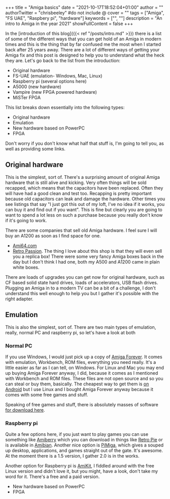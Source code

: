 +++
title = "Amiga basics"
date = "2021-10-17T18:52:04+01:00"
author = ""
authorTwitter = "chrisbeeley" #do not include @
cover = ""
tags = ["Amiga", "FS UAE", "Raspbery pi", "hardware"]
keywords = ["", ""]
description = "An intro to Amiga in the year 2021"
showFullContent = false
+++

In the [introduction of this blog]({{< ref "/posts/intro.md" >}}) there is a list of some of the different ways that you can get hold of an Amiga in modern times and this is the thing that by far confused me the most when I started back after 25 years away. There are a lot of different ways of getting your Amiga fix and this post is designed to help you to understand what the heck they are. Let's go back to the list from the introduction:

* Original hardware
* FS-UAE (emulation- Windows, Mac, Linux)
* Raspberry pi (several options here)
* A5000 (new hardware)
* Vampire (new FPGA powered hardware)
* MiSTer FPGA

This list breaks down essentially into the following types:

* Original hardware
* Emulation
* New hardware based on PowerPC
* FPGA

Don't worry if you don't know what half that stuff is, I'm going to tell you, as well as providing some links. 

## Original hardware

This is the simplest, sort of. There's a surprising amount of original Amiga hardware that is still alive and kicking. Very often things will be sold recapped, which means that the capacitors have been replaced. Often they will have had a good clean and test too. Recapping is pretty important because old capacitors can leak and damage the hardware. Other times you see listings that say "I just got this out of my loft, I've no idea if it works, you can buy it and find out if you want". This is fine but clearly you are going to want to spend a lot less on such a purchase because you really don't know if it's going to work.

There are some companies that sell old Amiga hardware. I feel sure I will buy an A1200 as soon as I find space for one.

* [Ami64.com](https://www.ami64.com/amiga-computers)
* [Retro Passion](https://www.retropassion.co.uk/). The thing I love about this shop is that they will even sell you a replica box! There were some very fancy Amiga boxes back in the day but I don't think I had one, both my A500 and A1200 came in plain white boxes.

There are loads of upgrades you can get now for original hardware, such as CF based solid state hard drives, loads of accelerators, USB flash drives. Plugging an Amiga in to a modern TV can be a bit of a challenge, I don't understand this well enough to help you but I gather it's possible with the right adapter.

## Emulation

This is also the simplest, sort of. There are two main types of emulation, really, normal PC and raspberry pi, so let's have a look at both

### Normal PC

If you use Windows, I would just pick up a copy of [Amiga Forever](https://www.amigaforever.com/). It comes with emulation, Workbench, ROM files, everything you need really. It's a little easier as far as I can tell, on Windows. For Linux and Mac you may end up buying Amiga Forever anyway, I did, because it comes as I mentioned with Workbench and ROM files. These files are not open source and so you can steal or buy them, basically. The cheapest way to get them is [on Android](https://play.google.com/store/apps/details?id=com.cloanto.amigaforever.essentials&hl=en_GB&gl=US) but I use Linux and I bought Amiga Forever anyway because it comes with some free games and stuff.

Speaking of free games and stuff, there is absolutely masses of software [for download here](https://archive.org/details/Commodore_Amiga_TOSEC_2012_04_10). 

### Raspberry pi

Quite a few options here, if you just want to play games you can use something like [Amiberry](https://blitterstudio.com/amiberry/) which you can download in things like [Retro Pie](https://retropie.org.uk/) or is available in [Amibian](https://gunkrist79.wixsite.com/amibian). Another nice option is [PiMiga](https://retrogamecoders.com/pimiga/), which gives a souped up desktop, applications, and games straight out of the gate. It's awesome. At the moment there is a 1.5 version, I gather 2.0 is in the works. 

Another option for Raspberry pi is [AmiKit](https://www.amikit.amiga.sk/raspberry), I fiddled around with the free Linux version and didn't love it, but you might, have a look, don't take my word for it. There's a free and a paid version. 

* New hardware based on PowerPC
* FPGA